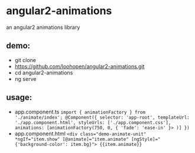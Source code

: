 # angular2-animations
an angular2 animations library

## demo:
   * git clone     
   * https://github.com/loohopen/angular2-animations.git
   * cd angular2-animations
   * ng serve
## usage:
   * app.component.ts 
    `import { animationFactory } from './animate/index';
     @Component({
     selector: 'app-root',
     templateUrl: './app.component.html',
     styleUrls: ['./app.component.css'],
     animations: [animationFactory(750, 0, { 'fade': 'ease-in' }> )]
     })`
   * app.component.html
    ` <div class="demo-animate-unit" *ngIf="item.show" [@animate]="item.animate" [ngStyle]="{'background-color': item.bg}">
           {{item.animate}}
    ` </div>
